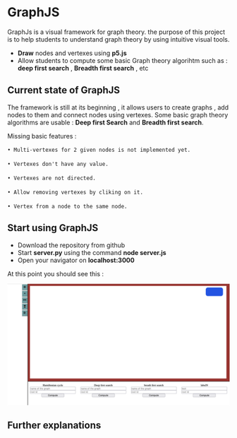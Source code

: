 # GraphJS

GraphJs is a visual framework for graph theory.
the purpose of this project is to help students to understand graph theory by using intuitive visual tools.

* **Draw** nodes and vertexes using **p5.js**
* Allow students to compute some basic Graph theory algorihtm such as : **deep first search** , **Breadth first search** , etc

## Current state of GraphJS

The framework is still at its beginning , it allows users to create graphs , add nodes to them and connect nodes using vertexes.
Some basic graph theory algorithms are usable : **Deep first Search** and **Breadth first search**.

Missing basic features : 

    • Multi-vertexes for 2 given nodes is not implemented yet.
    
    • Vertexes don't have any value.
    
    • Vertexes are not directed.
    
    • Allow removing vertexes by cliking on it.
    
    • Vertex from a node to the same node.

## Start using GraphJS

* Download the repository from github
* Start **server.py** using the command **node server.js**
* Open your navigator on **localhost:3000**

At this point you should see this : 

![view!](assets/images/blank_view.png)

## Further explanations


